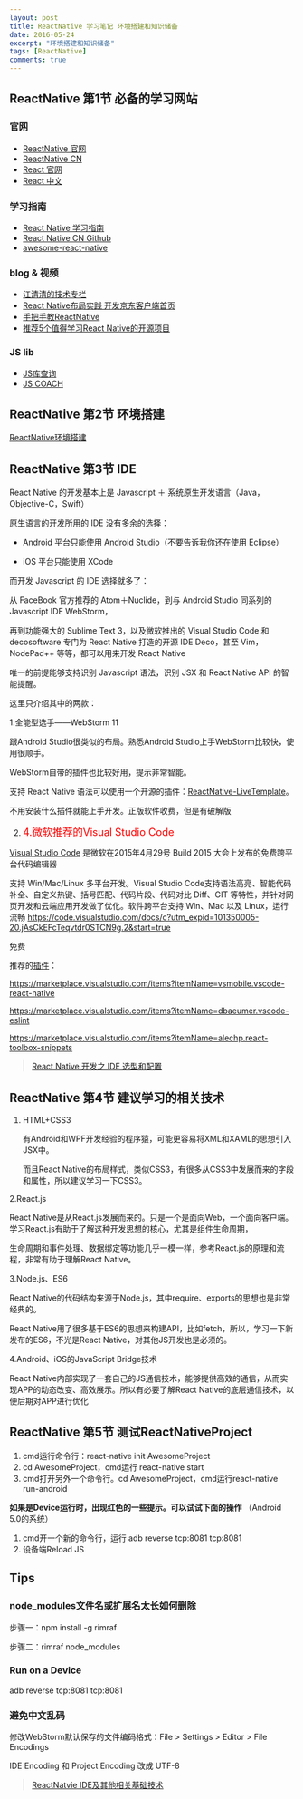 ```yaml
---
layout: post
title: ReactNative 学习笔记 环境搭建和知识储备
date: 2016-05-24
excerpt: "环境搭建和知识储备"
tags: [ReactNative]
comments: true
---
```



## ReactNative 第1节 必备的学习网站

### 官网
- [ReactNative 官网](https://facebook.github.io/react-native/) 
- [ReactNative CN](http://reactnative.cn/docs/0.26/getting-started.html)
- [React 官网](http://facebook.github.io/react/index.html)
- [React 中文](http://react-china.org/)

### 学习指南
- [React Native 学习指南](https://github.com/reactnativecn/react-native-guide)
- [React Native CN Github](https://github.com/reactnativecn)
- [awesome-react-native](https://github.com/jondot/awesome-react-native)

### blog & 视频
- [江清清的技术专栏](http://www.lcode.org/) 
- [React Native布局实践 开发京东客户端首页]( http://blog.csdn.net/yuanguozhengjust/article/category/6058018)
- [手把手教ReactNative](http://reactnative.cn/post/759)
- [推荐5个值得学习React Native的开源项目](http://www.tuicool.com/articles/BrIvMvE)

### JS lib
- [JS库查询](https://cdnjs.com/)
- [JS COACH](https://js.coach/react-native?search=viewp&page=2)


## ReactNative 第2节  环境搭建
[ReactNative环境搭建](https://github.com/vivianking6855/vivianking6855.github.io/blob/master/_posts/doc/React-Native%20%E7%8E%AF%E5%A2%83%E6%90%AD%E5%BB%BA.pdf)


## ReactNative 第3节 IDE

React Native 的开发基本上是 Javascript ＋ 系统原生开发语言（Java，Objective-C，Swift）

原生语言的开发所用的 IDE 没有多余的选择：

- Android 平台只能使用 Android Studio（不要告诉我你还在使用 Eclipse）

- iOS 平台只能使用 XCode

而开发 Javascript 的 IDE 选择就多了：

从 FaceBook 官方推荐的 Atom＋Nuclide，到与 Android Studio 同系列的 Javascript IDE WebStorm，

再到功能强大的 Sublime Text 3，以及微软推出的 Visual Studio Code 和 decosoftware 专门为 React Native 打造的开源 IDE Deco，甚至 Vim，NodePad++ 等等，都可以用来开发 React Native

唯一的前提能够支持识别 Javascript 语法，识别 JSX 和 React Native API 的智能提醒。

这里只介绍其中的两款：


1.全能型选手——WebStorm 11

  跟Android Studio很类似的布局。熟悉Android Studio上手WebStorm比较快，使用很顺手。

  WebStorm自带的插件也比较好用，提示非常智能。
  
  支持 React Native 语法可以使用一个开源的插件：[ReactNative-LiveTemplate](https://github.com/virtoolswebplayer/ReactNative-LiveTemplate)。
  
  不用安装什么插件就能上手开发。正版软件收费，但是有破解版
  
2. <font color='red' size=4>4.微软推荐的Visual Studio Code</font>
  
  [Visual Studio Code](https://code.visualstudio.com/b?utm_expid=101350005-21.ckupCbvGQMiML5eJsxWmxw.1) 是微软在2015年4月29号 Build 2015 大会上发布的免费跨平台代码编辑器 

  支持 Win/Mac/Linux 多平台开发。Visual Studio Code支持语法高亮、智能代码补全、自定义热键、括号匹配、代码片段、代码对比 Diff、GIT 等特性，并针对网页开发和云端应用开发做了优化。软件跨平台支持 Win、Mac 以及 Linux，运行流畅
  https://code.visualstudio.com/docs/c?utm_expid=101350005-20.jAsCkEFcTeqvtdr0STCN9g.2&start=true

  免费
  
  推荐的[插件](https://marketplace.visualstudio.com/VSCode)：
  
  https://marketplace.visualstudio.com/items?itemName=vsmobile.vscode-react-native
  
  https://marketplace.visualstudio.com/items?itemName=dbaeumer.vscode-eslint
  
  https://marketplace.visualstudio.com/items?itemName=alechp.react-toolbox-snippets 


> [React Native 开发之 IDE 选型和配置](http://mp.weixin.qq.com/s?__biz=MzA3ODg4MDk0Ng==&mid=2651112392&idx=1&sn=135e29ddde3050d469be98db815c267e&scene=1&srcid=07018VwWxB6oc9FwO7daEAbX#rd)


## ReactNative 第4节 建议学习的相关技术

1. HTML+CSS3
   
   有Android和WPF开发经验的程序猿，可能更容易将XML和XAML的思想引入JSX中。
   
   而且React Native的布局样式，类似CSS3，有很多从CSS3中发展而来的字段和属性，所以建议学习一下CSS3。
   
2.React.js

  React Native是从React.js发展而来的。只是一个是面向Web，一个面向客户端。学习React.js有助于了解这种开发思想的核心，尤其是组件生命周期，
  
  生命周期和事件处理、数据绑定等功能几乎一模一样，参考React.js的原理和流程，非常有助于理解React Native。
  
3.Node.js、ES6
  
  React Native的代码结构来源于Node.js，其中require、exports的思想也是非常经典的。
  
  React Native用了很多基于ES6的思想来构建API，比如fetch，所以，学习一下新发布的ES6，不光是React Native，对其他JS开发也是必须的。
  
4.Android、iOS的JavaScript Bridge技术
 
  React Native内部实现了一套自己的JS通信技术，能够提供高效的通信，从而实现APP的动态改变、高效展示。所以有必要了解React Native的底层通信技术，以便后期对APP进行优化


##  ReactNative 第5节 测试ReactNativeProject ##

 1. cmd运行命令行：react-native init AwesomeProject
 2. cd AwesomeProject，cmd运行 react-native start
 3. cmd打开另外一个命令行。cd AwesomeProject，cmd运行react-native run-android

**如果是Device运行时，出现红色的一些提示。可以试试下面的操作**
（Android 5.0的系统）
1. cmd开一个新的命令行，运行 adb reverse tcp:8081 tcp:8081
2. 设备端Reload JS



## Tips ##

### node_modules文件名或扩展名太长如何删除 ##
步骤一：npm install -g rimraf

步骤二：rimraf node_modules

### Run on a Device 
adb reverse tcp:8081 tcp:8081

### 避免中文乱码
修改WebStorm默认保存的文件编码格式：File > Settings > Editor > File Encodings  

IDE Encoding 和 Project Encoding 改成 UTF-8




> [ReactNatvie IDE及其他相关基础技术](http://blog.csdn.net/yuanguozhengjust/article/details/50468561)